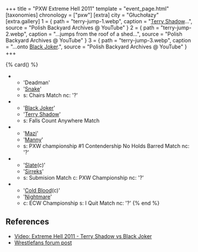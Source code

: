 +++
title = "PXW Extreme Hell 2011"
template = "event_page.html"
[taxonomies]
chronology = ["pxw"]
[extra]
city = "Głuchołazy"
[extra.gallery]
1 = { path = "terry-jump-1.webp", caption = "[Terry Shadow](@/w/shadow.md)…", source = "Polish Backyard Archives @ YouTube" }
2 = { path = "terry-jump-2.webp", caption = "…jumps from the roof of a shed…", source = "Polish Backyard Archives @ YouTube" }
3 = { path = "terry-jump-3.webp", caption = "…onto [Black Joker](@/w/lider.md).", source = "Polish Backyard Archives @ YouTube" }
+++

{% card() %}
- - 'Deadman'
  - '[Snake](@/w/snake.md)'
  - s: Chairs Match
    nc: '?'
- - '[Black Joker](@/w/lider.md)'
  - '[Terry Shadow](@/w/shadow.md)'
  - s: Falls Count Anywhere Match
- - '[Mazi](@/w/mazi.md)'
  - '[Manny](@/w/manny.md)'
  - s: PXW championship #1 Contendership No Holds Barred Match
    nc: '?'
- - '[Slate](@/w/slate.md)(c)'
  - '[Sirreks](@/w/sirreks.md)'
  - s: Submision Match
    c: PXW Championship
    nc: '?'
- - '[Cold Blood](@/w/cold-blood.md)(c)'
  - '[Nightmare](@/w/nightmare.md)'
  - c: ECW Championship
    s: I Quit Match
    nc: '?'
{% end %}

## References

* [Video: Extreme Hell 2011 - Terry Shadow vs Black Joker](https://www.youtube.com/watch?v=5uRpO2Viqlk)
* [Wrestlefans forum post](https://wrestlefans.pl/forum/viewtopic.php?f=247&t=24589)
